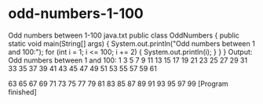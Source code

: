 # odd-numbers-1-100

Odd numbers between 1-100 java.txt
public class OddNumbers {
public static void main(String[] args) {
System.out.println("Odd numbers between 1 and 100:");
for (int i = 1; i <= 100; i += 2) {
System.out.println(i);
}
}
}
Output:
Odd numbers between 1 and 100:
1
3
5
7
9
11
13
15
17
19
21
23
25
27
29
31
33
35
37
39
41
43
45
47
49
51
53
55
57
59
61

63
65
67
69
71
73
75
77
79
81
83
85
87
89
91
93
95
97
99
[Program finished]
